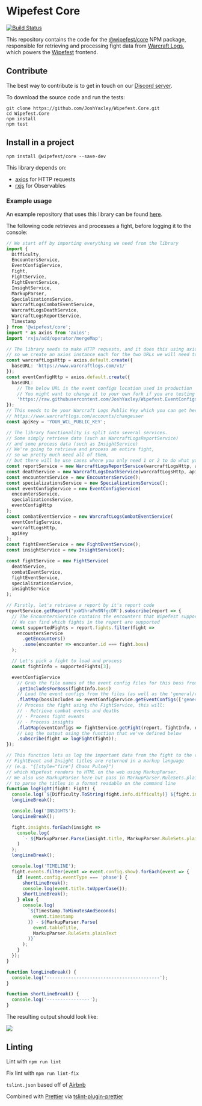 ﻿# Wipefest Core

[![Build Status](https://travis-ci.org/JoshYaxley/Wipefest.Core.svg?branch=master)](https://travis-ci.org/JoshYaxley/Wipefest.Core)

This repository contains the code for the
[@wipefest/core](https://www.npmjs.com/package/@wipefest/core)
NPM package,
responsible for retrieving and processing fight data from
[Warcraft Logs](https://www.warcraftlogs.com),
which powers the
[Wipefest](https://www.wipefest.net)
frontend.

## Contribute

The best way to contribute is to get in touch on our
[Discord server](https://discord.gg/QhE4hfS).

To download the source code and run the tests:

```
git clone https://github.com/JoshYaxley/Wipefest.Core.git
cd Wipefest.Core
npm install
npm test
```

## Install in a project

`npm install @wipefest/core --save-dev`

This library depends on:

* [axios](https://www.npmjs.com/package/axios) for HTTP requests
* [rxjs](https://www.npmjs.com/package/rxjs) for Observables

### Example usage

An example repository that uses this library can be found
[here](https://github.com/JoshYaxley/Wipefest.Core.Examples.TypeScript).

The following code retrieves and processes a fight, before logging it to the console:

``` typescript
// We start off by importing everything we need from the library
import {
  Difficulty,
  EncountersService,
  EventConfigService,
  Fight,
  FightService,
  FightEventService,
  InsightService,
  MarkupParser,
  SpecializationsService,
  WarcraftLogsCombatEventService,
  WarcraftLogsDeathService,
  WarcraftLogsReportService,
  Timestamp
} from '@wipefest/core';
import * as axios from 'axios';
import 'rxjs/add/operator/mergeMap';

// The library needs to make HTTP requests, and it does this using axios
// so we create an axios instance each for the two URLs we will need to send requests to
const warcraftLogsHttp = axios.default.create({
  baseURL: 'https://www.warcraftlogs.com/v1/'
});
const eventConfigHttp = axios.default.create({
  baseURL:
    // The below URL is the event configs location used in production
    // You might want to change it to your own fork if you are testing a change
    'https://raw.githubusercontent.com/JoshYaxley/Wipefest.EventConfigs/master/'
});
// This needs to be your Warcraft Logs Public Key which you can get here:
// https://www.warcraftlogs.com/accounts/changeuser
const apiKey = 'YOUR_WCL_PUBLIC_KEY';

// The library functionality is split into several services.
// Some simply retrieve data (such as WarcraftLogsReportService)
// and some process data (such as InsightService)
// We're going to retrieve and process an entire fight,
// so we pretty much need all of them,
// but there will be use cases where you only need 1 or 2 to do what you need.
const reportService = new WarcraftLogsReportService(warcraftLogsHttp, apiKey);
const deathService = new WarcraftLogsDeathService(warcraftLogsHttp, apiKey);
const encountersService = new EncountersService();
const specializationsService = new SpecializationsService();
const eventConfigService = new EventConfigService(
  encountersService,
  specializationsService,
  eventConfigHttp
);
const combatEventService = new WarcraftLogsCombatEventService(
  eventConfigService,
  warcraftLogsHttp,
  apiKey
);
const fightEventService = new FightEventService();
const insightService = new InsightService();

const fightService = new FightService(
  deathService,
  combatEventService,
  fightEventService,
  specializationsService,
  insightService
);

// Firstly, let's retrieve a report by it's report code
reportService.getReport('yxW1hraPm9NfgcDR').subscribe(report => {
  // The EncountersService contains the encounters that Wipefest supports
  // We can find which fights in the report are supported
  const supportedFights = report.fights.filter(fight =>
    encountersService
      .getEncounters()
      .some(encounter => encounter.id === fight.boss)
  );

  // Let's pick a fight to load and process
  const fightInfo = supportedFights[3];

  eventConfigService
    // Grab the file names of the event config files for this boss from index.json
    .getIncludesForBoss(fightInfo.boss)
    // Load the event configs from the files (as well as the 'general/raid' file)
    .flatMap(bossIncludes => eventConfigService.getEventConfigs(['general/raid'].concat(bossIncludes)))
    // Process the fight using the FightService, this will:
    // - Retrieve combat events and deaths
    // - Process fight events
    // - Process insights
    .flatMap(eventConfigs => fightService.getFight(report, fightInfo, eventConfigs))
    // Log the output using the function that we've defined below
    .subscribe(fight => logFight(fight));
});

// This function lets us log the important data from the fight to the console
// FightEvent and Insight titles are returned in a markup language
// (e.g. "{[style="fire"] Chaos Pulse}")
// which Wipefest renders to HTML on the web using MarkupParser.
// We also use MarkupParser here but pass in MarkupParser.RuleSets.plainText
// to parse the titles in a format readable on the command line
function logFight(fight: Fight) {
  console.log(`${Difficulty.ToString(fight.info.difficulty)} ${fight.info.name}`.toUpperCase());
  longLineBreak();

  console.log('INSIGHTS');
  longLineBreak();

  fight.insights.forEach(insight =>
    console.log(
      `- ${MarkupParser.Parse(insight.title, MarkupParser.RuleSets.plainText)}`
    )
  );
  longLineBreak();

  console.log('TIMELINE');
  fight.events.filter(event => event.config.show).forEach(event => {
    if (event.config.eventType === 'phase') {
      shortLineBreak();
      console.log(event.title.toUpperCase());
      shortLineBreak();
    } else {
      console.log(
        `${Timestamp.ToMinutesAndSeconds(
          event.timestamp
        )} - ${MarkupParser.Parse(
          event.tableTitle,
          MarkupParser.RuleSets.plainText
        )}`
      );
    }
  });
}

function longLineBreak() {
  console.log('------------------------------------------');
}

function shortLineBreak() {
  console.log('----------------');
}
```

The resulting output should look like:

![](https://i.imgur.com/MfBVodN.png)

## Linting

Lint with `npm run lint`

Fix lint with `npm run lint-fix`

`tslint.json` based off of [Airbnb](https://github.com/excelmicro/typescript/blob/master/linters/tslint.json)

Combined with [Prettier](https://github.com/prettier/prettier) via [tslint-plugin-prettier](https://github.com/ikatyang/tslint-plugin-prettier)